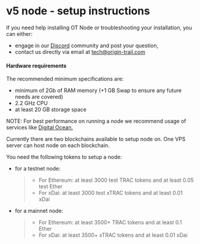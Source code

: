 # v5 node - setup instructions

If you need help installing OT Node or troubleshooting your installation, you can either:

* engage in our [Discord](https://discord.gg/xXUqG49Ftb) community and post your question,
* contact us directly via email at [tech@origin-trail.com](mailto:tech%40origin-trail.com)

#### Hardware requirements

The recommended minimum specifications are:

* minimum of 2Gb of RAM memory (+1 GB Swap to ensure any future needs are covered)
* 2.2 GHz CPU
* at least 20 GB storage space

NOTE: For best performance on running a node we recommend usage of services like [Digital Ocean.](https://www.digitalocean.com/)

Currently there are two blockchains available to setup node on. One VPS server can host node on each blockchain.

You need the following tokens to setup a node:

*   for a testnet node:

    > * For Ethereum: at least 3000 test TRAC tokens and at least 0.05 test Ether
    > * For xDai: at least 3000 test xTRAC tokens and at least 0.01 xDai
*   for a mainnet node:

    > * For Ethereum: at least 3500+ TRAC tokens and at least 0.1 Ether
    > * For xDai: at least 3500+ xTRAC tokens and at least 0.01 xDai
